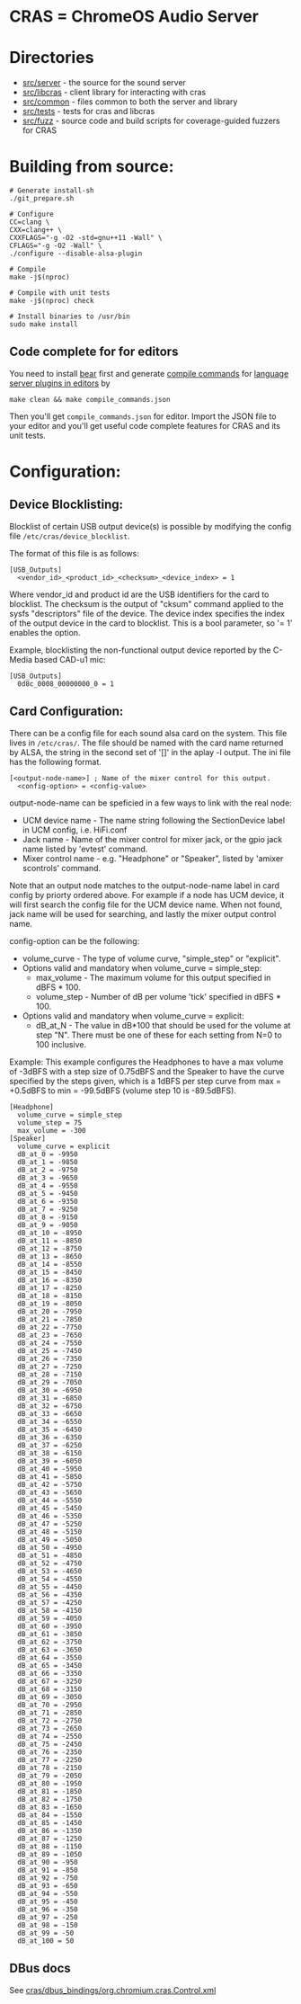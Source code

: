 CRAS = ChromeOS Audio Server
===

# Directories
- [src/server](src/server) - the source for the sound server
- [src/libcras](src/libcras) - client library for interacting with cras
- [src/common](src/common) - files common to both the server and library
- [src/tests](src/tests) - tests for cras and libcras
- [src/fuzz](src/fuzz) - source code and build scripts for coverage-guided
  fuzzers for CRAS

# Building from source:
```
# Generate install-sh
./git_prepare.sh

# Configure
CC=clang \
CXX=clang++ \
CXXFLAGS="-g -O2 -std=gnu++11 -Wall" \
CFLAGS="-g -O2 -Wall" \
./configure --disable-alsa-plugin

# Compile
make -j$(nproc)

# Compile with unit tests
make -j$(nproc) check

# Install binaries to /usr/bin
sudo make install
```

## Code complete for for editors
You need to install [bear] first and generate [compile commands] for
[language server plugins in editors] by
```
make clean && make compile_commands.json
```
Then you'll get `compile_commands.json` for editor.
Import the JSON file to your editor and you'll get useful code complete
features for CRAS and its unit tests.

# Configuration:

## Device Blocklisting:

Blocklist of certain USB output device(s) is possible by modifying the config
file `/etc/cras/device_blocklist`.

The format of this file is as follows:
```
[USB_Outputs]
  <vendor_id>_<product_id>_<checksum>_<device_index> = 1
```
Where vendor_id and product id are the USB identifiers for the card to
blocklist. The checksum is the output of "cksum" command applied to the
sysfs "descriptors" file of the device. The device index specifies the
index of the output device in the card to blocklist.  This is a bool
parameter, so '= 1' enables the option.

Example, blocklisting the non-functional output device reported by the C-Media
based CAD-u1 mic:
```
[USB_Outputs]
  0d8c_0008_00000000_0 = 1
```

## Card Configuration:

There can be a config file for each sound alsa card on the system.  This file
lives in `/etc/cras/`.  The file should be named with the card name returned by
ALSA, the string in the second set of '[]' in the aplay -l output.  The ini file
has the following format.

```
[<output-node-name>] ; Name of the mixer control for this output.
  <config-option> = <config-value>
```
output-node-name can be speficied in a few ways to link with the real node:
- UCM device name - The name string following the SectionDevice label in UCM
    config, i.e. HiFi.conf
- Jack name - Name of the mixer control for mixer jack, or the gpio jack name
    listed by 'evtest' command.
- Mixer control name - e.g. "Headphone" or "Speaker", listed by
    'amixer scontrols' command.

Note that an output node matches to the output-node-name label in card config by
priorty ordered above. For example if a node has UCM device, it will first
search the config file for the UCM device name. When not found, jack name will
be used for searching, and lastly the mixer output control name.

config-option can be the following:
- volume_curve - The type of volume curve, "simple_step" or "explicit".
- Options valid and mandatory when volume_curve = simple_step:
  - max_volume - The maximum volume for this output specified in dBFS * 100.
  - volume_step - Number of dB per volume 'tick' specified in  dBFS * 100.
- Options valid and mandatory when volume_curve = explicit:
  - dB_at_N - The value in dB*100 that should be used for the volume at step
      "N".  There must be one of these for each setting from N=0 to 100
      inclusive.


Example:
This example configures the Headphones to have a max volume of -3dBFS with a
step size of 0.75dBFS and the Speaker to have the curve specified by the steps
given, which is a 1dBFS per step curve from max = +0.5dBFS to min = -99.5dBFS
(volume step 10 is -89.5dBFS).

```
[Headphone]
  volume_curve = simple_step
  volume_step = 75
  max_volume = -300
[Speaker]
  volume_curve = explicit
  dB_at_0 = -9950
  dB_at_1 = -9850
  dB_at_2 = -9750
  dB_at_3 = -9650
  dB_at_4 = -9550
  dB_at_5 = -9450
  dB_at_6 = -9350
  dB_at_7 = -9250
  dB_at_8 = -9150
  dB_at_9 = -9050
  dB_at_10 = -8950
  dB_at_11 = -8850
  dB_at_12 = -8750
  dB_at_13 = -8650
  dB_at_14 = -8550
  dB_at_15 = -8450
  dB_at_16 = -8350
  dB_at_17 = -8250
  dB_at_18 = -8150
  dB_at_19 = -8050
  dB_at_20 = -7950
  dB_at_21 = -7850
  dB_at_22 = -7750
  dB_at_23 = -7650
  dB_at_24 = -7550
  dB_at_25 = -7450
  dB_at_26 = -7350
  dB_at_27 = -7250
  dB_at_28 = -7150
  dB_at_29 = -7050
  dB_at_30 = -6950
  dB_at_31 = -6850
  dB_at_32 = -6750
  dB_at_33 = -6650
  dB_at_34 = -6550
  dB_at_35 = -6450
  dB_at_36 = -6350
  dB_at_37 = -6250
  dB_at_38 = -6150
  dB_at_39 = -6050
  dB_at_40 = -5950
  dB_at_41 = -5850
  dB_at_42 = -5750
  dB_at_43 = -5650
  dB_at_44 = -5550
  dB_at_45 = -5450
  dB_at_46 = -5350
  dB_at_47 = -5250
  dB_at_48 = -5150
  dB_at_49 = -5050
  dB_at_50 = -4950
  dB_at_51 = -4850
  dB_at_52 = -4750
  dB_at_53 = -4650
  dB_at_54 = -4550
  dB_at_55 = -4450
  dB_at_56 = -4350
  dB_at_57 = -4250
  dB_at_58 = -4150
  dB_at_59 = -4050
  dB_at_60 = -3950
  dB_at_61 = -3850
  dB_at_62 = -3750
  dB_at_63 = -3650
  dB_at_64 = -3550
  dB_at_65 = -3450
  dB_at_66 = -3350
  dB_at_67 = -3250
  dB_at_68 = -3150
  dB_at_69 = -3050
  dB_at_70 = -2950
  dB_at_71 = -2850
  dB_at_72 = -2750
  dB_at_73 = -2650
  dB_at_74 = -2550
  dB_at_75 = -2450
  dB_at_76 = -2350
  dB_at_77 = -2250
  dB_at_78 = -2150
  dB_at_79 = -2050
  dB_at_80 = -1950
  dB_at_81 = -1850
  dB_at_82 = -1750
  dB_at_83 = -1650
  dB_at_84 = -1550
  dB_at_85 = -1450
  dB_at_86 = -1350
  dB_at_87 = -1250
  dB_at_88 = -1150
  dB_at_89 = -1050
  dB_at_90 = -950
  dB_at_91 = -850
  dB_at_92 = -750
  dB_at_93 = -650
  dB_at_94 = -550
  dB_at_95 = -450
  dB_at_96 = -350
  dB_at_97 = -250
  dB_at_98 = -150
  dB_at_99 = -50
  dB_at_100 = 50
```

[bear]: https://github.com/rizsotto/Bear
[compile commands]: https://clang.llvm.org/docs/JSONCompilationDatabase.html
[language server plugins in editors]: https://clangd.llvm.org/installation.html#editor-plugins

## DBus docs

See [cras/dbus_bindings/org.chromium.cras.Control.xml](dbus_bindings/org.chromium.cras.Control.xml)
